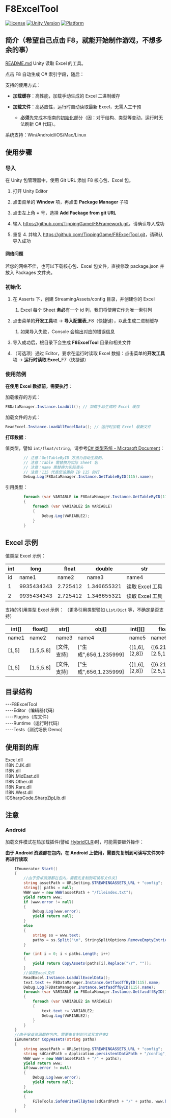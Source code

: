 # F8ExcelTool

[![license](http://img.shields.io/badge/license-MIT-green.svg)](https://opensource.org/licenses/MIT) [![Unity Version](https://img.shields.io/badge/unity-2021.3.15f1-blue)](https://unity.com) [![Platform](https://img.shields.io/badge/platform-Win%20%7C%20Android%20%7C%20iOS%20%7C%20Mac%20%7C%20Linux-orange)]()

## 简介（希望自己点击 F8，就能开始制作游戏，不想多余的事）
[README.md](README.md)
Unity 读取 Excel 的工具。

点击 F8 自动生成 C# 索引字段，随后：

支持的使用方式：

- **加载缓存**：高性能，加载手动生成的 Excel 二进制缓存

- **加载文件**：高适应性，运行时自动读取最新 Excel，无需人工干预

  - **必须**先完成本指南的[初始化](#初始化)部分（因：对于结构、类型等变动，运行时无法刷新 C# 代码）。

系统支持：Win/Android/iOS/Mac/Linux

## 使用步骤

### 导入

在 Unity 包管理器中，使用 Git URL 添加 F8 核心包、Excel 包。

1. 打开 Unity Editor

2. 点击菜单的 **Window** 项，再点击 **Package Manager** 子项

3. 点击左上角 **+** 号，选择 **Add Package from git URL**

4. 输入 <https://github.com/TippingGame/F8Framework.git>，请确认导入成功

5. 重复 4. 并输入 <https://github.com/TippingGame/F8ExcelTool.git>，请确认导入成功

#### 网络问题

若您的网络不佳，也可以下载核心包、Excel 包文件，直接修改 package.json 并放入 Packages 文件夹。

### 初始化

1. 在 Asserts 下，创建 StreamingAssets/config 目录，并创建你的 Excel

    1. Excel 每个 Sheet **务必**有一个 id 列，我们将使用它作为唯一索引列

2. 点击菜单的**开发工具**项 -> **导入配置表**\_F8（快捷键），以此生成二进制缓存

    1. 如果导入失败，Console 会输出对应的错误信息

3. 导入成功后，根目录下会生成 **F8ExcelTool** 目录和相关文件

4. （可选项）通过 Editor，要求在运行时读取 Excel 数据：点击菜单的**开发工具**项 -> **运行时读取 Excel**\_F7（快捷键）

### 使用范例

**在使用 Excel 数据前，需要执行**：

加载缓存的方式：

```C#
F8DataManager.Instance.LoadAll(); // 加载手动生成的 Excel 缓存
```

加载文件的方式：

```C#
ReadExcel.Instance.LoadAllExcelData(); // 运行时加载 Excel 最新文件
```

**打印数据**：

值类型，譬如 `int/float/string`，请参考[C# 类型系统 - Microsoft Document](https://learn.microsoft.com/zh-cn/dotnet/csharp/fundamentals/types/#value-types)：

```C#
        // 注意：GetTableByID 方法为自动生成的。
        // 注意：Table 需替换为实际 Sheet 名
        // 注意：name 需替换为实际表头
        // 注意：115 代表您设置的 ID 115 的行
        Debug.Log(F8DataManager.Instance.GetTableByID(115).name);
```

引用类型：

```C#
        foreach (var VARIABLE in F8DataManager.Instance.GetTableByID(113).llliststr)
        {
            foreach (var VARIABLE2 in VARIABLE)
            {
                Debug.Log(VARIABLE2);
            }
        }
```

## Excel 示例

值类型 Excel 示例：

| int | long       | float    | double      | str             |
| --- | ---------- | -------- | ----------- | --------------- |
| id  | name1      | name2    | name3       | name4           |
| 1   | 9935434343 | 2.725412 | 1.346655321 | 读取 Excel 工具 |
| 2   | 9935434343 | 2.725412 | 1.346655321 | 读取 Excel 工具 |

支持的引用类型 Excel 示例：
（更多引用类型譬如 `List/Dict` 等，不确定是否支持）

| int\[] | float\[]   | str\[]       | obj\[]                 | int\[]\[]       | float\[]\[]                   | str\[]\[]                       |
| ------ | ---------- | ------------ | ---------------------- | --------------- | ----------------------------- | ------------------------------- |
| name1  | name2      | name3        | name4                  | name5           | name6                         | name7                           |
| \[1,5] | \[1.5,5.8] | \[文件,支持] | \["生成",656,1.235999] | {\[1,6],\[2,8]} | {\[6.215,6.12],\[2.5,14.556]} | {\[自动,格式],\[tipping,excel]} |
| \[1,5] | \[1.5,5.8] | \[文件,支持] | \["生成",656,1.235999] | {\[1,6],\[2,8]} | {\[6.215,6.12],\[2.5,14.556]} | {\[自动,格式],\[tipping,excel]} |

## 目录结构

\---F8ExcelTool\
\----Editor（编辑器代码）\
\----Plugins（库文件）\
\----Runtime（运行时代码）\
\----Tests（测试场景 Demo）

## 使用到的库

Excel.dll\
I18N.CJK.dll\
I18N.dll\
I18N.MidEast.dll\
I18N.Other.dll\
I18N.Rare.dll\
I18N.West.dll\
ICSharpCode.SharpZipLib.dll

## 注意

### Android

加载文件模式在热加载插件(譬如 [HybridCLR](https://github.com/focus-creative-games/hybridclr))时，可能需要额外操作：

**由于 Android 资源都在包内，在 Android 上使用，需要先复制到可读写文件夹中再进行读取**

```C#
    IEnumerator Start()
    {
        //由于安卓资源都在包内，需要先复制到可读写文件夹1
        string assetPath = URLSetting.STREAMINGASSETS_URL + "config";
        string[] paths = null;
        WWW www = new WWW(assetPath + "/fileindex.txt");
        yield return www;
        if (www.error != null)
        {
            Debug.Log(www.error);
            yield return null;
        }
        else
        {
            string ss = www.text;
            paths = ss.Split("\n", StringSplitOptions.RemoveEmptyEntries);
        }

        for (int i = 0; i < paths.Length; i++)
        {
            yield return CopyAssets(paths[i].Replace("\r", ""));
        }
        //读取Excel文件
        ReadExcel.Instance.LoadAllExcelData();
        text.text += F8DataManager.Instance.GetfasdffByID(115).name;
        Debug.Log(F8DataManager.Instance.GetfasdffByID(115).name);
        foreach (var VARIABLE in F8DataManager.Instance.GetfasdffByID(113).llliststr)
        {
            foreach (var VARIABLE2 in VARIABLE)
            {
                text.text += VARIABLE2;
                Debug.Log(VARIABLE2);
            }
        }
    }
    //由于安卓资源都在包内，需要先复制到可读写文件夹2
    IEnumerator CopyAssets(string paths)
    {
        string assetPath = URLSetting.STREAMINGASSETS_URL + "config";
        string sdCardPath = Application.persistentDataPath + "/config";
        WWW www = new WWW(assetPath + "/" + paths);
        yield return www;
        if(www.error != null)
        {
            Debug.Log(www.error);
            yield return null;
        }
        else
        {
            FileTools.SafeWriteAllBytes(sdCardPath + "/" + paths, www.bytes);
        }
    }
```
